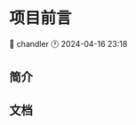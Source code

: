 # 项目前言

<div class="tagBarBadge">
    <Badge type="info" text="原创" />
    <span>📝 chandler</span>
    <span>🕐 2024-04-16 23:18</span>
</div>

## 简介

## 文档
